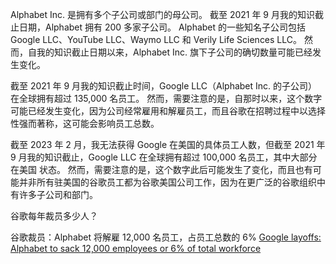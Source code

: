 


Alphabet Inc. 是拥有多个子公司或部门的母公司。 截至 2021 年 9 月我的知识截止日期，Alphabet 拥有 200 多家子公司。 Alphabet 的一些知名子公司包括 Google LLC、YouTube LLC、Waymo LLC 和 Verily Life Sciences LLC。 然而，自我的知识截止日期以来，Alphabet Inc. 旗下子公司的确切数量可能已经发生变化。

截至 2021 年 9 月我的知识截止时间，Google LLC（Alphabet Inc. 的子公司）在全球拥有超过 135,000 名员工。 然而，需要注意的是，自那时以来，这个数字可能已经发生变化，因为公司经常雇用和解雇员工，而且谷歌在招聘过程中以选择性强而著称，这可能会影响员工总数。

截至 2023 年 2 月，我无法获得 Google 在美国的具体员工人数，但截至 2021 年 9 月我的知识截止，Google LLC 在全球拥有超过 100,000 名员工，其中大部分在美国 状态。 然而，需要注意的是，这个数字此后可能发生了变化，而且也有可能并非所有驻美国的谷歌员工都为谷歌美国公司工作，因为在更广泛的谷歌组织中有许多子公司和部门。

谷歌每年裁员多少人？

谷歌裁员：Alphabet 将解雇 12,000 名员工，占员工总数的 6%
[Google layoffs: Alphabet to sack 12,000 employees or 6% of total workforce](https://economictimes.indiatimes.com/tech/technology/google-to-lay-off-12000-employees-6-of-total-workforce/articleshow/97172601.cms?utm_source=contentofinterest&utm_medium=text&utm_campaign=cppst)

